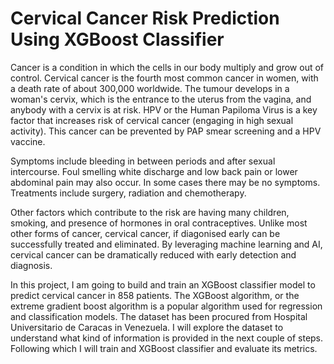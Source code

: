 # Cervical Cancer Risk Prediction Using XGBoost Classifier
Cancer is a condition in which the cells in our body multiply and grow out of control. Cervical cancer is the fourth most common cancer in women, with a death rate of about 300,000 worldwide. The tumour develops in a woman's cervix, which is the entrance to the uterus from the vagina, and anybody with a cervix is at risk. HPV or the Human Papiloma Virus is a key factor that increases risk of cervical cancer (engaging in high sexual activity). This cancer can be prevented by PAP smear screening and a HPV vaccine.

Symptoms include bleeding in between periods and after sexual intercourse. Foul smelling white discharge and low back pain or lower abdominal pain may also occur. In some cases there may be no symptoms. Treatments include surgery, radiation and chemotherapy.

Other factors which contribute to the risk are having many children, smoking, and presence of hormones in oral contraceptives. Unlike most other forms of cancer, cervical cancer, if diagonised early can be successfully treated and eliminated. By leveraging machine learning and AI, cervical cancer can be dramatically reduced with early detection and diagnosis.

In this project, I am going to build and train an XGBoost classifier model to predict cervical cancer in 858 patients. The XGBoost algorithm, or the extreme gradient boost algorithm is a popular algorithm used for regression and classification models. The dataset has been procured from Hospital Universitario de Caracas in Venezuela. I will explore the dataset to understand what kind of information is provided in the next couple of steps. Following which I will train and XGBoost classifier and evaluate its metrics.
